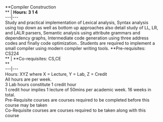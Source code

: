 **Compiler Construction  
** | **Hours: 3 1 4**  
---|---  
Study and practical implementation of Lexical analysis, Syntax analysis using top down as well as bottom up approaches also detail study of LL, LR, and LALR parsers, Semantic analysis using attribute grammars and dependency graphs, Intermediate code generation using three address codes and finally code optimization.. Students are required to implement a small compiler using modern compiler writing tools. 
**Pre-requisites: CS224  
** | **Co-requisites: CS,CE  
**  
---|---  
Hours: XYZ where X = Lecture, Y = Lab, Z = Credit  
All hours are per week.  
3 Lab hours constitute 1 credit hour  
1 credit hour implies 1 lecture of 50mins per academic week. 16 weeks in total.  
Pre-Requisite courses are courses required to be completed before this course may be taken  
Co-Requisite courses are courses required to be taken along with this course
